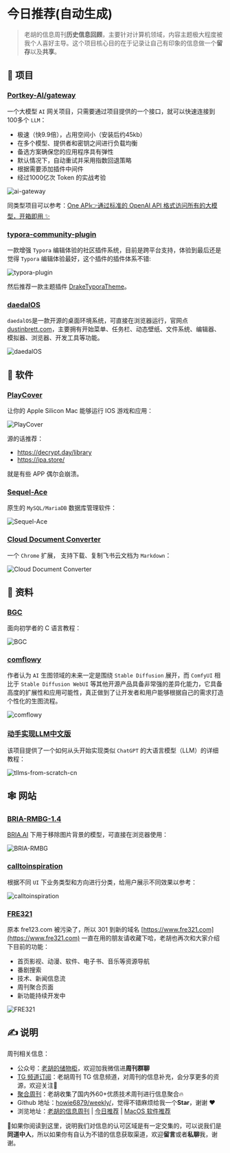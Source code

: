 # 今日推荐(自动生成)

> 老胡的信息周刊**历史信息回顾**，主要针对计算机领域，内容主题极大程度被我个人喜好主导。这个项目核心目的在于记录让自己有印象的信息做一个**留存**以及**共享**。


## 🎯 项目 

### [Portkey-AI/gateway](https://github.com/Portkey-AI/gateway)

一个大模型 `AI` 网关项目，只需要通过项目提供的一个接口，就可以快速连接到100多个 `LLM`：

- 极速（快9.9倍），占用空间小（安装后约45kb）
- 在多个模型、提供者和密钥之间进行负载均衡
- 备选方案确保您的应用程序具有弹性
- 默认情况下，自动重试并采用指数回退策略
- 根据需要添加插件中间件
- 经过1000亿次 Token 的实战考验

  
![ai-gateway](https://images-1252557999.file.myqcloud.com/uPic/ai-gateway.jpg)
  
同类型项目可以参考：[One API👉通过标准的 OpenAI API 格式访问所有的大模型，开箱即用 ✨](https://github.com/songquanpeng/one-api) 

### [typora-community-plugin](https://github.com/typora-community-plugin/typora-community-plugin)

一款增强 `Typora` 编辑体验的社区插件系统，目前是跨平台支持，体验到最后还是觉得 `Typora` 编辑体验最好，这个插件的插件体系不错:

![typora-plugin](https://images-1252557999.file.myqcloud.com/uPic/typora-plugin.jpg)

然后推荐一款主题插件 [DrakeTyporaTheme](https://github.com/liangjingkanji/DrakeTyporaTheme)。 

### [daedalOS](https://github.com/DustinBrett/daedalOS)

`daedalOS`是一款开源的桌面环境系统，可直接在浏览器运行，官网点[dustinbrett.com](https://dustinbrett.com/)，主要拥有开始菜单、任务栏、动态壁纸、文件系统、编辑器、模拟器、浏览器、开发工具等功能。

![daedalOS](https://images-1252557999.file.myqcloud.com/uPic/ISxBdY.png) 

## 🤖 软件 

### [PlayCover](https://github.com/PlayCover/PlayCover)

让你的 Apple Silicon Mac 能够运行 IOS 游戏和应用：

![PlayCover](https://images-1252557999.file.myqcloud.com/uPic/PlayCover.jpg)

源的话推荐：

- https://decrypt.day/library
- https://ipa.store/

就是有些 APP 偶尔会崩溃。 

### [Sequel-Ace](https://sequel-ace.com/)

原生的 `MySQL/MariaDB` 数据库管理软件：

![Sequel-Ace](https://images-1252557999.file.myqcloud.com/uPic/Sequel-Ace.jpg) 

### [Cloud Document Converter](https://github.com/lujunji4113/cloud-document-converter/tree/main)

一个 `Chrome` 扩展， 支持下载、复制飞书云文档为 `Markdown`：

![Cloud Document Converter](https://images-1252557999.file.myqcloud.com/uPic/ATwWi4.png) 

## 👀 资料 

### [BGC](https://beej.us/guide/bgc/)

面向初学者的 C 语言教程：

![BGC](https://images-1252557999.file.myqcloud.com/uPic/CtN8CN.png) 

### [comflowy](https://www.comflowy.com/zh-CN)

作者认为 `AI` 生图领域的未来一定是围绕 `Stable Diffusion` 展开，而 `ComfyUI` 相比于 `Stable Diffusion WebUI` 等其他开源产品具备非常强的差异化能力，它具备高度的扩展性和应用可能性，真正做到了让开发者和用户能够根据自己的需求打造个性化的生图流程。

![comflowy](https://images-1252557999.file.myqcloud.com/uPic/comflowy.jpg) 

### [动手实现LLM中文版](https://github.com/datawhalechina/llms-from-scratch-cn)

该项目提供了一个如何从头开始实现类似 `ChatGPT` 的大语言模型（LLM）的详细教程：

![tllms-from-scratch-cn](https://images-1252557999.file.myqcloud.com/uPic/telegram-cloud-photo-size-5-6242161922065677933-y.jpg) 

## 🕸 网站 

### [BRIA-RMBG-1.4](https://huggingface.co/spaces/briaai/BRIA-RMBG-1.4)

[BRIA.AI](https://huggingface.co/briaai/RMBG-1.4) 下用于移除图片背景的模型，可直接在浏览器使用：

![BRIA-RMBG](https://images-1252557999.file.myqcloud.com/uPic/BRIA-RMBG.jpg) 

### [calltoinspiration](https://calltoinspiration.com/)

根据不同 `UI` 下业务类型和方向进行分类，给用户展示不同效果以参考：

![calltoinspiration](https://images-1252557999.file.myqcloud.com/uPic/calltoinspiration.jpg) 

### [FRE321](https://www.fre321.com/)

原本 fre123.com 被污染了，所以 301 到新的域名 [https://www.fre321.com](https://www.fre321.com) 一直在用的朋友请收藏下哈，老胡也再次和大家介绍下目前的功能：

- 首页影视、动漫、软件、电子书、音乐等资源导航
- 番剧搜索
- 技术、新闻信息流
- 周刊聚合页面
- 新功能持续开发中

![FRE321](https://images-1252557999.file.myqcloud.com/uPic/FRE321.jpg) 

## ✍️ 说明

周刊相关信息：

- 公众号：[老胡的储物柜](https://images-1252557999.file.myqcloud.com/uPic/ETIbMe.jpg)，欢迎加我微信进**周刊群聊**
- [TG 频道订阅](https://t.me/howie_weekly)：老胡周刊 TG 信息频道，对周刊的信息补充，会分享更多的资源，欢迎关注👏
- [聚合周刊](https://www.fre321.com/weekly)：老胡收集了国内外60+优质技术周刊进行信息聚合🔥
- Github 地址：[howie6879/weekly/](https://github.com/howie6879/weekly/)，觉得不错麻烦给我一个**Star**，谢谢 ❤️
- 浏览地址：[老胡的信息周刊](https://weekly.howie6879.com) | [今日推荐](https://weekly.howie6879.com/recommend/index.html) | [MacOS 软件推荐](https://weekly.howie6879.com/soft/mac.html)

🙌如果你阅读到这里，说明我们对信息的认可区域是有一定交集的，可以说我们是**同道中人**，所以如果你有自认为不错的信息获取渠道，欢迎**留言**或者**私聊**我，谢谢。